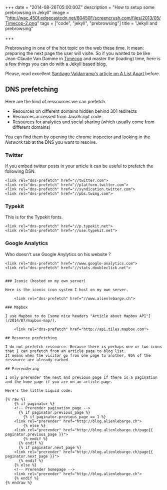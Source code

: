 +++
date = "2014-08-26T05:00:00Z"
description = "How to setup some prebrowsing in Jekyll"
image = "http://wac.450f.edgecastcdn.net/80450F/screencrush.com/files/2013/05/Timecop-2.png"
tags = ["code", "jekyll", "prebrowsing"]
title = "Jekyll and prebrowsing"

+++

Prebrowsing in one of the hot topic on the web these time. It mean: preparing the next page the user will visite. So if you wanted to be like Jean-Claude Van Damme in [Timecop](http://en.wikipedia.org/wiki/Timecop "Timecop on Wikipedia") and master the (loading) time, here is a few things you can do with a Jekyll based blog.

Please, read excellent [Santiago Valdarrama's article on A List Apart ](http://alistapart.com/article/one-step-ahead-improving-performance-with-prebrowsing "One Step Ahead: Improving Performance with Prebrowsing") before.

## DNS prefetching

Here are the kind of ressources we can prefetch.

- Resources on different domains hidden behind 301 redirects
- Resources accessed from JavaScript code
- Resources for analytics and social sharing (which usually come from different domains)

You can find them by opening the chrome inspector and looking in the *Network* tab at the DNS you want to resolve.

### Twitter

If you embed twitter posts in your article it can be useful to prefetch the following DSN.

    <link rel="dns-prefetch" href="//twitter.com">
    <link rel="dns-prefetch" href="//platform.twitter.com">
    <link rel="dns-prefetch" href="//syndication.twitter.com">
    <link rel="dns-prefetch" href="//pbs.twimg.com">

### Typekit

This is for the Typekit fonts.

    <link rel="dns-prefetch" href="//p.typekit.net">
    <link rel="dns-prefetch" href="//use.typekit.net">

### Google Analytics

Who doesn't use Google Anylytics on his website ?

    <link rel="dns-prefetch" href="//www.google-analytics.com">
    <link rel="dns-prefetch" href="//stats.doubleclick.net">
```

### Iconic (hosted on my own server)

Here is the iconic icon system I host on my own server.

    <link rel="dns-prefetch" href="//www.alienlebarge.ch">

### Mapbox

I use Mapbox to do [some nice headers "Article about Mapbox API"](/2014/07/mapbox-map/).

    <link rel="dns-prefetch" href="http://api.tiles.mapbox.com">

## Resource prefetching

I do not prefetch ressource. Because there is perhaps one or two icons that I can prefetch from an article page to blog list.  
It means when the visitor go from one page to another, 95% of the ressource are already cached.

## Prerendering

I only prerender the next and previous page if there is a pagination and the home page if you are on an article page.

Here's the little Liquid code:

{% raw %}
    {% if paginator %}
    <!-- Prerender pagination page -->
      {% if paginator.previous_page %}
        {% if paginator.previous_page == 1 %}
    <link rel="prerender" href="http://blog.alienlebarge.ch">
        {% else %}
    <link rel="prerender" href="http://blog.alienlebarge.ch/page{{ paginator.previous_page }}">
        {% endif %}
      {% endif %}
      {% if paginator.next_page %}
    <link rel="prerender" href="http://blog.alienlebarge.ch/page{{ paginator.next_page }}">
      {% endif %}
    {% else %}
    <!-- Prerender homepage -->
    <link rel="prerender" href="http://blog.alienlebarge.ch">
    {% endif %}
{% endraw %}
